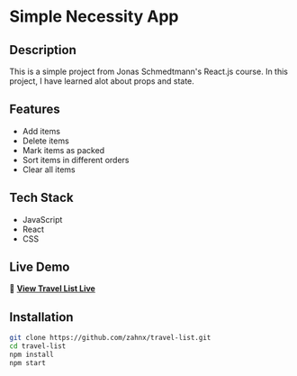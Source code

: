 # Simple Necessity App

## Description
This is a simple project from Jonas Schmedtmann's React.js course. In this project, I have learned alot about props and state.

## Features
- Add items
- Delete items
- Mark items as packed
- Sort items in different orders
- Clear all items

## Tech Stack
- JavaScript
- React
- CSS

## Live Demo
🔗 **[View Travel List Live](https://travel-list-zahn.vercel.app/)**  

## Installation
```bash
git clone https://github.com/zahnx/travel-list.git
cd travel-list
npm install
npm start
